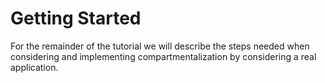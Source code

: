 # Getting Started

For the remainder of the tutorial we will describe the steps needed when considering and implementing compartmentalization by considering a real application.



